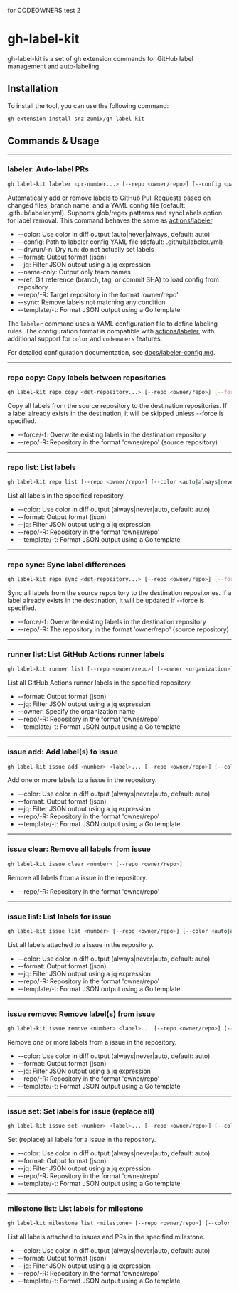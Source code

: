 for CODEOWNERS test 2

# gh-label-kit

gh-label-kit is a set of gh extension commands for GitHub label management and auto-labeling.

## Installation

To install the tool, you can use the following command:

```sh
gh extension install srz-zumix/gh-label-kit
```

## Commands & Usage

---

### labeler: Auto-label PRs

```sh
gh label-kit labeler <pr-number...> [--repo <owner/repo>] [--config <path>] [--sync] [--dryrun] [--color <auto|always|never>] [--format <json>] [--jq <expression>] [--template <string>] [--name-only] [--ref <string>]
```

Automatically add or remove labels to GitHub Pull Requests based on changed files, branch name, and a YAML config file (default: .github/labeler.yml).
Supports glob/regex patterns and syncLabels option for label removal. This command behaves the same as [actions/labeler][labeler].

- --color: Use color in diff output (auto|never|always, default: auto)
- --config: Path to labeler config YAML file (default: .github/labeler.yml)
- --dryrun/-n: Dry run: do not actually set labels
- --format: Output format (json)
- --jq: Filter JSON output using a jq expression
- --name-only: Output only team names
- --ref: Git reference (branch, tag, or commit SHA) to load config from repository
- --repo/-R: Target repository in the format 'owner/repo'
- --sync: Remove labels not matching any condition
- --template/-t: Format JSON output using a Go template

The `labeler` command uses a YAML configuration file to define labeling rules. The configuration format is compatible with [actions/labeler][labeler], with additional support for `color` and `codeowners` features.

For detailed configuration documentation, see [docs/labeler-config.md](docs/labeler-config.md).

---

### repo copy: Copy labels between repositories

```sh
gh label-kit repo copy <dst-repository...> [--repo <owner/repo>] [--force]
```

Copy all labels from the source repository to the destination repositories. If a label already exists in the destination, it will be skipped unless --force is specified.

- --force/-f: Overwrite existing labels in the destination repository
- --repo/-R: Repository in the format 'owner/repo' (source repository)

---

### repo list: List labels

```sh
gh label-kit repo list [--repo <owner/repo>] [--color <auto|always|never>] [--format <json>] [--jq <expression>] [--template <string>]
```

List all labels in the specified repository.

- --color: Use color in diff output (always|never|auto, default: auto)
- --format: Output format (json)
- --jq: Filter JSON output using a jq expression
- --repo/-R: Repository in the format 'owner/repo'
- --template/-t: Format JSON output using a Go template

---

### repo sync: Sync label differences

```sh
gh label-kit repo sync <dst-repository...> [--repo <owner/repo>] [--force]
```

Sync all labels from the source repository to the destination repositories. If a label already exists in the destination, it will be updated if --force is specified.

- --force/-f: Overwrite existing labels in the destination repository
- --repo/-R: The repository in the format 'owner/repo' (source repository)

---

### runner list: List GitHub Actions runner labels

```sh
gh label-kit runner list [--repo <owner/repo>] [--owner <organization>] [--format <json>] [--jq <expression>] [--template <string>]
```

List all GitHub Actions runner labels in the specified repository.

- --format: Output format (json)
- --jq: Filter JSON output using a jq expression
- --owner: Specify the organization name
- --repo/-R: Repository in the format 'owner/repo'
- --template/-t: Format JSON output using a Go template

---

### issue add: Add label(s) to issue

```sh
gh label-kit issue add <number> <label>... [--repo <owner/repo>] [--color <auto|always|never>] [--format <json>] [--jq <expression>] [--template <string>]
```

Add one or more labels to a issue in the repository.

- --color: Use color in diff output (always|never|auto, default: auto)
- --format: Output format (json)
- --jq: Filter JSON output using a jq expression
- --repo/-R: Repository in the format 'owner/repo'
- --template/-t: Format JSON output using a Go template

---

### issue clear: Remove all labels from issue

```sh
gh label-kit issue clear <number> [--repo <owner/repo>]
```

Remove all labels from a issue in the repository.

- --repo/-R: Repository in the format 'owner/repo'

---

### issue list: List labels for issue

```sh
gh label-kit issue list <number> [--repo <owner/repo>] [--color <auto|always|never>] [--format <json>] [--jq <expression>] [--template <string>]
```

List all labels attached to a issue in the repository.

- --color: Use color in diff output (always|never|auto, default: auto)
- --format: Output format (json)
- --jq: Filter JSON output using a jq expression
- --repo/-R: Repository in the format 'owner/repo'
- --template/-t: Format JSON output using a Go template

---

### issue remove: Remove label(s) from issue

```sh
gh label-kit issue remove <number> <label>... [--repo <owner/repo>] [--color <auto|always|never>] [--format <json>] [--jq <expression>] [--template <string>]
```

Remove one or more labels from a issue in the repository.

- --color: Use color in diff output (always|never|auto, default: auto)
- --format: Output format (json)
- --jq: Filter JSON output using a jq expression
- --repo/-R: Repository in the format 'owner/repo'
- --template/-t: Format JSON output using a Go template

---

### issue set: Set labels for issue (replace all)

```sh
gh label-kit issue set <number> <label>... [--repo <owner/repo>] [--color <auto|always|never>] [--format <json>] [--jq <expression>] [--template <string>]
```

Set (replace) all labels for a issue in the repository.

- --color: Use color in diff output (always|never|auto, default: auto)
- --format: Output format (json)
- --jq: Filter JSON output using a jq expression
- --repo/-R: Repository in the format 'owner/repo'
- --template/-t: Format JSON output using a Go template

---

### milestone list: List labels for milestone

```sh
gh label-kit milestone list <milestone> [--repo <owner/repo>] [--color <auto|always|never>] [--format <json>] [--jq <expression>] [--template <string>]
```

List all labels attached to issues and PRs in the specified milestone.

- --color: Use color in diff output (always|never|auto, default: auto)
- --format: Output format (json)
- --jq: Filter JSON output using a jq expression
- --repo/-R: Repository in the format 'owner/repo'
- --template/-t: Format JSON output using a Go template

[labeler]: https://github.com/actions/labeler
